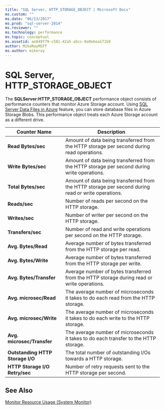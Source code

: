 ```yaml
---
title: "SQL Server, HTTP_STORAGE_OBJECT | Microsoft Docs"
ms.custom: ""
ms.date: "06/13/2017"
ms.prod: "sql-server-2014"
ms.reviewer: ""
ms.technology: performance
ms.topic: conceptual
ms.assetid: ae849f79-c581-42a5-a5cc-0a9ebea171b9
author: MikeRayMSFT
ms.author: mikeray
---
```

# SQL Server, HTTP_STORAGE_OBJECT
  The **SQLServer:HTTP_STORAGE_OBJECT** performance object consists of performance counters that monitor Azure Storage account. Using [SQL Server Data Files in Azure](../databases/sql-server-data-files-in-microsoft-azure.md) feature, you can store database files in Azure Storage Blobs. This performance object treats each Azure Storage account as a different drive.  
  
|Counter Name|Description|  
|------------------|-----------------|  
|**Read Bytes/sec**|Amount of data being transferred from the HTTP storage per second during read operations.|  
|**Write Bytes/sec**|Amount of data being transferred from the HTTP storage per second during write operations.|  
|**Total Bytes/sec**|Amount of data being transferred from the HTTP storage per second during read or write operations.|  
|**Reads/sec**|Number of reads per second on the HTTP storage.|  
|**Writes/sec**|Number of writer per second on the HTTP storage.|  
|**Transfers/sec**|Number of read and write operations per second on the HTTP storage.|  
|**Avg. Bytes/Read**|Average number of bytes transferred from the HTTP storage per read.|  
|**Avg. Bytes/Write**|Average number of bytes transferred from the HTTP storage per write.|  
|**Avg. Bytes/Transfer**|Average number of bytes transferred from the HTTP storage during read or write operations.|  
|**Avg. microsec/Read**|The average number of microseconds it takes to do each read from the HTTP storage.|  
|**Avg. microsec/Write**|The average number of microseconds it takes to do each write to the HTTP storage.|  
|**Avg. microsec/Transfer**|The average number of microseconds it takes to do each transfer to the HTTP storage.|  
|**Outstanding HTTP Storage I/O**|The total number of outstanding I/Os towards a HTTP storage.|  
|**HTTP Storage I/O Retry/sec**|Number of retry requests sent to the HTTP storage per second.|  
  
## See Also  
 [Monitor Resource Usage &#40;System Monitor&#41;](monitor-resource-usage-system-monitor.md)  
  
  
